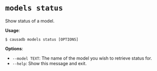 # `models status`

Show status of a model.

**Usage**:

```console
$ causadb models status [OPTIONS]
```

**Options**:

* `--model TEXT`: The name of the model you wish to retrieve status for.
* `--help`: Show this message and exit.

